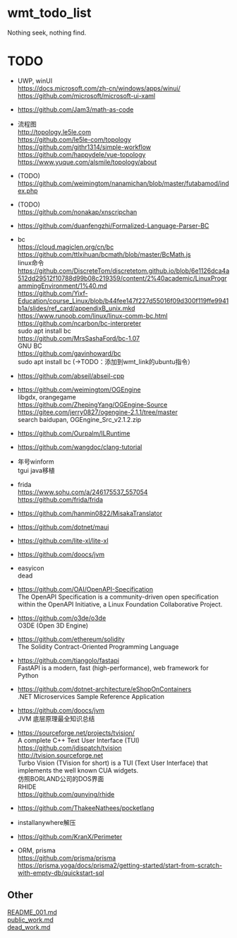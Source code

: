# wmt_todo_list
Nothing seek, nothing find.

# TODO  
* UWP, winUI  
https://docs.microsoft.com/zh-cn/windows/apps/winui/  
https://github.com/microsoft/microsoft-ui-xaml  

* https://github.com/Jam3/math-as-code  

* 流程图  
http://topology.le5le.com  
https://github.com/le5le-com/topology  
https://github.com/githr1314/simple-workflow  
https://github.com/happydele/vue-topology  
https://www.yuque.com/alsmile/topology/about  

* (TODO)  
https://github.com/weimingtom/nanamichan/blob/master/futabamod/index.php  

* (TODO)  
https://github.com/nonakap/xnscripchan  

* https://github.com/duanfengzhi/Formalized-Language-Parser-BC  

* bc  
https://cloud.magiclen.org/cn/bc  
https://github.com/ttlxihuan/bcmath/blob/master/BcMath.js  
linux命令  
https://github.com/DiscreteTom/discretetom.github.io/blob/6e1126dca4a512dd29512f10788d99b08c219359/content/2%40academic/LinuxProgrammingEnvironment/1%40.md  
https://github.com/Yixf-Education/course_Linux/blob/b44fee147f227d55016f09d300f119ffe9941b1a/slides/ref_card/appendixB_unix.mkd  
https://www.runoob.com/linux/linux-comm-bc.html  
https://github.com/ncarbon/bc-interpreter  
sudo apt install bc  
https://github.com/MrsSashaFord/bc-1.07  
GNU BC  
https://github.com/gavinhoward/bc  
sudo apt install bc (->TODO：添加到wmt_link的ubuntu指令）  

* https://github.com/abseil/abseil-cpp  

* https://github.com/weimingtom/OGEngine  
libgdx, orangegame  
https://github.com/ZhepingYang/OGEngine-Source  
https://gitee.com/jerry0827/ogengine-2.1.1/tree/master  
search baidupan, OGEngine_Src_v2.1.2.zip  

* https://github.com/Ourpalm/ILRuntime  

* https://github.com/wangdoc/clang-tutorial   

* 年号winform  
tgui java移植  

* frida  
https://www.sohu.com/a/246175537_557054  
https://github.com/frida/frida  

* https://github.com/hanmin0822/MisakaTranslator  

* https://github.com/dotnet/maui  

* https://github.com/lite-xl/lite-xl  

* https://github.com/doocs/jvm  

* easyicon  
dead  

* https://github.com/OAI/OpenAPI-Specification  
The OpenAPI Specification is a community-driven open specification within the OpenAPI Initiative, a Linux Foundation Collaborative Project.  

* https://github.com/o3de/o3de  
O3DE (Open 3D Engine)  

* https://github.com/ethereum/solidity  
The Solidity Contract-Oriented Programming Language  

* https://github.com/tiangolo/fastapi  
FastAPI is a modern, fast (high-performance), web framework for Python  

* https://github.com/dotnet-architecture/eShopOnContainers  
.NET Microservices Sample Reference Application  

* https://github.com/doocs/jvm  
JVM 底层原理最全知识总结  

* https://sourceforge.net/projects/tvision/  
A complete C++ Text User Interface (TUI)  
https://github.com/idispatch/tvision  
http://tvision.sourceforge.net  
Turbo Vision (TVision for short) is a TUI (Text User Interface) that implements the well known CUA widgets.   
仿照BORLAND公司的DOS界面  
RHIDE  
https://github.com/qunying/rhide  

* https://github.com/ThakeeNathees/pocketlang  

* installanywhere解压  

* https://github.com/KranX/Perimeter  

* ORM, prisma  
https://github.com/prisma/prisma  
https://prisma.yoga/docs/prisma2/getting-started/start-from-scratch-with-empty-db/quickstart-sql  


## Other  
[README_001.md](README_001.md)  
[public_work.md](public_work.md)  
[dead_work.md](dead_work.md)  
